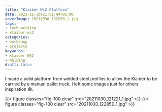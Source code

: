 ```yaml
---
title: "Klaiber Ws2 Platform"
date: 2021-11-10T21:01:44+01:00
coverImage: 20211030_122850_1.jpg
tags:
- tech.welding
- klaiber-ws2
categories:
- workshop
- projects
keywords:
- Klaiber WS2
- Welding
draft: false
---
```


I made a solid platform from welded steel profiles to allow the
Klaiber to be carried by a manual pallet truck. I left some images
just for others inspiration :smile:.

<!--more-->

{{< figure classes="fig-100 clear"  src="20211030_121221_1.jpg" >}}
{{< figure classes="fig-100 clear"  src="20211030_122850_1.jpg" >}}
